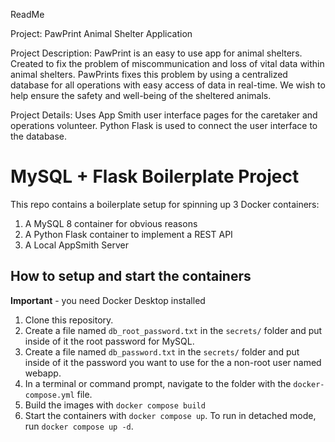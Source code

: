ReadMe

Project: PawPrint Animal Shelter Application

Project Description:  PawPrint is an easy to use app for animal shelters. Created to fix the problem of miscommunication and loss of vital data within animal shelters. PawPrints fixes this problem by using a centralized database for all operations with easy access of data in real-time. We wish to help ensure the safety and well-being of the sheltered animals. 

Project Details: Uses App Smith user interface pages for the caretaker and operations volunteer. Python Flask is used to connect the user interface to the database. 

# MySQL + Flask Boilerplate Project

This repo contains a boilerplate setup for spinning up 3 Docker containers: 
1. A MySQL 8 container for obvious reasons
1. A Python Flask container to implement a REST API
1. A Local AppSmith Server

## How to setup and start the containers
**Important** - you need Docker Desktop installed

1. Clone this repository.  
1. Create a file named `db_root_password.txt` in the `secrets/` folder and put inside of it the root password for MySQL. 
1. Create a file named `db_password.txt` in the `secrets/` folder and put inside of it the password you want to use for the a non-root user named webapp. 
1. In a terminal or command prompt, navigate to the folder with the `docker-compose.yml` file.  
1. Build the images with `docker compose build`
1. Start the containers with `docker compose up`.  To run in detached mode, run `docker compose up -d`. 
